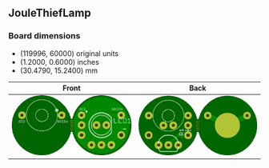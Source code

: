 ## JouleThiefLamp 


### Board dimensions

* (119996, 60000) original units
* (1.2000, 0.6000) inches
* (30.4790, 15.2400) mm



| Front | Back |
| --- | --- |
| ![Front](JouleThiefLamp.png) | ![Back](JouleThiefLamp_back.png) |


